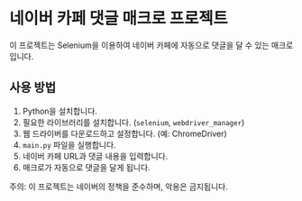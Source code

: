 # 네이버 카페 댓글 매크로 프로젝트

이 프로젝트는 Selenium을 이용하여 네이버 카페에 자동으로 댓글을 달 수 있는 매크로입니다.

## 사용 방법

1. Python을 설치합니다.
2. 필요한 라이브러리를 설치합니다. (`selenium`, `webdriver_manager`)
3. 웹 드라이버를 다운로드하고 설정합니다. (예: ChromeDriver)
4. `main.py` 파일을 실행합니다.
5. 네이버 카페 URL과 댓글 내용을 입력합니다.
6. 매크로가 자동으로 댓글을 달게 됩니다.

주의: 이 프로젝트는 네이버의 정책을 준수하며, 악용은 금지됩니다.
